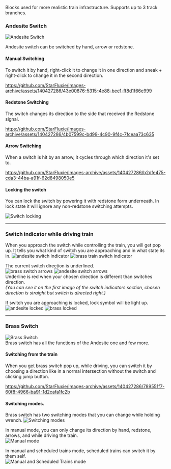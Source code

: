 
Blocks used for more realistic train infrastructure. Supports up to 3 track branches.
### **Andesite Switch** 
![Andesite Switch](https://github.com/StarFluxie/Images-archive/assets/140427286/1f34cbac-beee-4c54-bb6f-847ed013da76)

Andesite switch can be switched by hand, arrow or redstone.

#### **Manual Switching**
To switch it by hand,
right-click it to change it in one direction and sneak + right-click to change it in the second direction.

https://github.com/StarFluxie/Images-archive/assets/140427286/43e00876-5315-4e88-bee1-ff8d1f66e999

#### **Redstone Switching**
The switch changes its direction to the side that received the Redstone signal.

https://github.com/StarFluxie/Images-archive/assets/140427286/4b07599c-bd99-4c90-9f4c-7fceaa73c635

#### **Arrow Switching**
When a switch is hit by an arrow, it cycles through which direction it's set to.

https://github.com/StarFluxie/Images-archive/assets/140427286/b2dfe475-cda3-44ba-a91f-62d8498050e5

#### **Locking the switch**
You can lock the switch by powering it with redstone form underneath.
In lock state it will ignore any non-redstone switching attempts.

![Switch locking](https://github.com/StarFluxie/Images-archive/assets/140427286/d16fa232-d774-440e-a7ea-67d8dd32d53a)
***

### Switch indicator while driving train
When you approach the switch while controlling the train, you will get pop up. It tells you what kind of switch you are approaching and in what state its in.
![andesite switch indicator](https://github.com/StarFluxie/Images-archive/assets/140427286/9aee2a0b-f6a6-4919-9e13-0ae6c55835ab)
![brass train switch indicator](https://github.com/StarFluxie/Images-archive/assets/140427286/b4ecabf3-9b13-4e95-8d59-05504b048cae)

The current switch direction is underlined.   
![brass switch arrows](https://github.com/StarFluxie/Images-archive/assets/140427286/67a52576-bb9c-4026-9dee-d593a51647c1)
![andesite switch arrows](https://github.com/StarFluxie/Images-archive/assets/140427286/60754bc5-6dc6-40eb-acff-8fde571657ed)  
Underline is red when your chosen direction is different than switches direction.  
_(You can see it on the first image of the switch indicators section, chosen direction is straight but switch is directed right.)_


If switch you are approaching is locked, lock symbol will be light up.  
![andesite locked](https://github.com/StarFluxie/Images-archive/assets/140427286/792456be-26c5-41a7-9283-60551fc35cd4)
![brass locked](https://github.com/StarFluxie/Images-archive/assets/140427286/b9eaa249-d09d-4eef-a07f-673dd40922fd)



***

### **Brass Switch**
![Brass Switch](https://github.com/StarFluxie/Images-archive/assets/140427286/b182a7b2-0777-4393-8f2f-7e5f65ecdd64)  
Brass switch has all the functions of the Andesite one and few more. 

#### **Switching from the train**
When you get brass switch pop up, while driving,
you can switch it by choosing a direction like in a normal intersection without the switch and clicking jump button.

https://github.com/StarFluxie/Images-archive/assets/140427286/789551f7-60f8-4966-ba91-1d2cafa1fc2b

#### **Switching modes.**
Brass switch has two switching modes that you can change while holding wrench.
![Switching modes](https://github.com/StarFluxie/Images-archive/assets/140427286/fb1e7f84-2aae-4558-ade8-43972bf48474)

In manual mode, you can only change its direction by hand, redstone, arrows, and while driving the train.  
![Manual mode](https://github.com/StarFluxie/Images-archive/assets/140427286/fdca444e-7601-4874-9dc5-14f6cfa7ea1c)

In manual and scheduled trains mode, scheduled trains can switch it by them self.  
![Manual and Scheduled Trains mode](https://github.com/StarFluxie/Images-archive/assets/140427286/7395a59b-b1df-4073-868c-739d8d400227)
